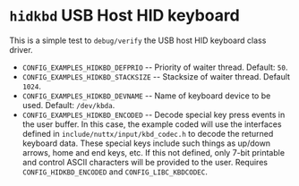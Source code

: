 `hidkbd` USB Host HID keyboard
==============================

This is a simple test to `debug/verify` the USB host HID keyboard class
driver.

-   `CONFIG_EXAMPLES_HIDKBD_DEFPRIO` -- Priority of waiter thread.
    Default: `50`.
-   `CONFIG_EXAMPLES_HIDKBD_STACKSIZE` -- Stacksize of waiter thread.
    Default `1024`.
-   `CONFIG_EXAMPLES_HIDKBD_DEVNAME` -- Name of keyboard device to be
    used. Default: `/dev/kbda`.
-   `CONFIG_EXAMPLES_HIDKBD_ENCODED` -- Decode special key press events
    in the user buffer. In this case, the example coded will use the
    interfaces defined in `include/nuttx/input/kbd_codec.h` to decode
    the returned keyboard data. These special keys include such things
    as up/down arrows, home and end keys, etc. If this not defined, only
    7-bit printable and control ASCII characters will be provided to the
    user. Requires `CONFIG_HIDKBD_ENCODED` and `CONFIG_LIBC_KBDCODEC`.
